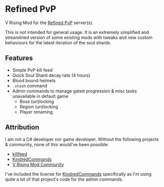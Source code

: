 # Refined PvP

V Rising Mod for the [Refined PvP](https://discord.gg/eu38292tvT) server(s).

This is not intended for general usage. It is an extremely simplified and streamlined version of some existing mods with tweaks and new custom behaviours for the latest iteration of the soul shards.

## Features

* Simple PvP kill feed
* Quick Soul Shard decay rate (4 hours)
* Blood bound helmets
* `.stash` command
* Admin commands to manage gated progression & misc tasks unavailable in default game
  * Boss (un)locking
  * Region (un)locking
  * Player renaming

## Attribution

I am not a C# developer nor game developer. Without the following projects & community, none of this would've been possible:

- [killfeed](https://github.com/decaprime/Killfeed)
- [KindredCommands](https://github.com/Odjit/KindredCommands)
- [V Rising Mod Community](https://discord.gg/v-rising-mod-community-978094827830915092)

I've included the license for [KindredCommands](https://github.com/Odjit/KindredCommands) specifically as I'm using quite a lot of that project's code for the admin commands.